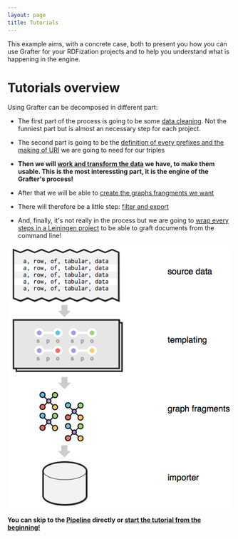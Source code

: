 ```yaml
---
layout: page
title: Tutorials
---
```


This example aims, with a concrete case, both to present you how you can use Grafter for your RDFization projects and to help you understand what is happening in the engine.

# Tutorials overview

Using Grafter can be decomposed in different part:

- The first part of the process is going to be some [data cleaning](908_cleaning.html). Not the funniest part but is almost  an necessary step for each project.

- The second part is going to be the [definition of every prefixes and the making of URI](911_making_uri.html) we are going to need for our triples

- **Then we will [work and transform the data](921_pipeline.html) we have, to make them usable. This is the most interessting part, it is the engine of the Grafter's process!**

- After that we will be able to [create the graphs frangments we want](931_graph.html)

- There will therefore be a little step: [filter and export](941_filter_import.html)

- And, finally, it's not really in the process but we are going to [wrap every steps in a Leiningen project](951_command_line.html) to be able to graft documents from the command line!

![process](/assets/index_1.png)


**You can skip to the [Pipeline](921_pipeline.html)  directly or [start the tutorial from the beginning!](905_general.html)**
